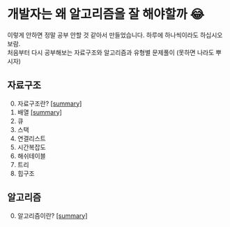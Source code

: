 # 개발자는 왜 알고리즘을 잘 해야할까 😂
이렇게 안하면 정말 공부 안할 것 같아서 만들었습니다. 하루에 하나씩이라도 하십시오 보람.<br />
처음부터 다시 공부해보는 자료구조와 알고리즘과 유형별 문제풀이 (못하면 나라도 뿌시자) <br />

## 자료구조
0. 자료구조란? [[summary]](./DataStructure/intro.md)
1. 배열 [[summary]](./DataStructure/array.ipynb)
2. 큐
3. 스택
4. 연결리스트
5. 시간복잡도
6. 해쉬테이블
7. 트리
8. 힙구조

## 알고리즘
0. 알고리즘이란? [[summary]](./Algorithm/intro.md)
